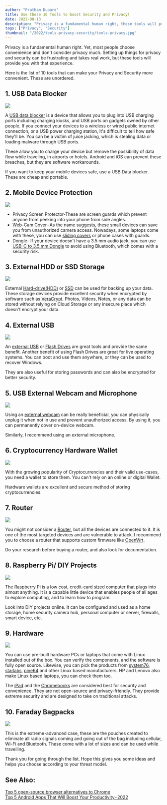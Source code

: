 ```yaml
---
author: "Pratham Dupare"
title: Use these 10 Tools to boost Security and Privacy!
date: 2022-08-13
description: "Privacy is a fundamental human right, these tools will provide you with that experience."
tags: ["Privacy", "Security"]
thumbnail: "/2022/tools-privacy-security/tools-privacy.jpg"
---
```


Privacy is a fundamental human right. Yet, most people choose convenience and don't consider privacy much. Setting up things for privacy and security can be frustrating and takes real work, but these tools will provide you with that experience.

Here is the list of 10 tools that can make your Privacy and Security more convenient. These are unordered.

## 1. USB Data Blocker

<img class="special-img-class" src="/2022/tools-privacy-security/ssd.jpg" />


A [USB data blocker](https://amzn.to/3QlkVvm) is a device that allows you to plug into USB charging ports including charging kiosks, and USB ports on gadgets owned by other people. If you connect your devices to a wireless or wired public internet connection, or a USB power charging station, it's difficult to tell how safe they'll be. You can be a victim of juice jacking, which is stealing data or loading malware through USB ports.

These allow you to charge your device but remove the possibility of data flow while traveling, in airports or hotels. Android and iOS can prevent these breaches, but they are software workarounds.

If you want to keep your mobile devices safe, use a USB Data blocker. These are cheap and portable.

## 2. Mobile Device Protection

<img class="special-img-class" src="/2022/tools-privacy-security/privacy-phone.jpg"/>

- Privacy Screen Protector-These are screen guards which prevent anyone from peeking into your phone from side angles.
- Web-Cam Cover - As the name suggests, these small devices can save you from unauthorized camera access. Nowadays, some laptops come with these, you can use [sliding covers](https://amzn.to/3w19Qrm) or phone cases with guards.
- Dongle- If your device doesn't have a 3.5 mm audio jack, you can use [USB-C to 3.5 mm Dongle](https://amzn.to/3w2g9e1) to avoid using Bluetooth, which comes with a security risk.

## 3. External HDD or SSD Storage

<img class="special-img-class" src="/2022/tools-privacy-security/ssd.jpg"/>

External [Hard-drive(HDD)](https://amzn.to/3dpOY6A) or [SSD](https://amzn.to/3dsOhtj) can be used for backing up your data. These storage devices provide excellent security when encrypted by software such as [VeraCrypt](https://www.veracrypt.fr/code/VeraCrypt/). Photos, Videos, Notes, or any data can be stored without relying on Cloud Storage or any insecure place which doesn't encrypt your data.

## 4. External USB 

<img class="special-img-class" src="/2022/tools-privacy-security/usb.jpg"/>

An [external USB](https://amzn.to/3dsN5pV) or [Flash Drives](https://amzn.to/3QtNTcM) are great tools and provide the same benefit. Another benefit of using Flash Drives are great for live operating systems. You can boot and use them anywhere, or they can be used to recover Windows. 

They are also useful for storing passwords and can also be encrypted for better security.
## 5. USB External Webcam and Microphone

<img class="special-img-class" src="/2022/tools-privacy-security/webcam.jpg"/>

Using an [external webcam](https://amzn.to/3dtSqx9) can be really beneficial, you can physically unplug it when not in use and prevent unauthorized access. By using it, you can permanently cover on-device webcam.

Similarly, I recommend using an external microphone.
## 6. Cryptocurrency Hardware Wallet

<img class="special-img-class" src="/2022/tools-privacy-security/crypto-wallet.jpg"/>

With the growing popularity of Cryptocurrencies and their valid use-cases, you need a wallet to store them. You can't rely on an online or digital Wallet.

Hardware wallets are excellent and secure method of storing cryptocurrencies.
## 7. Router

<img class="special-img-class" src="/2022/tools-privacy-security/router.jpg"/>

You might not consider a [Router](https://amzn.to/3pjkpSE), but all the devices are connected to it. It is one of the most targeted devices and are vulnerable to attack. I recommend you to choose a router that supports custom firmware like [OpenWrt](https://openwrt.org/).

Do your research before buying a router, and also look for documentation. 
## 8. Raspberry Pi/ DIY Projects

<img class="special-img-class" src="/2022/tools-privacy-security/rasp-pi.jpg"/>

The Raspberry Pi is a low cost, credit-card sized computer that plugs into almost anything. It is a capable little device that enables people of all ages to explore computing, and to learn how to program.

Look into DIY projects online. It can be configured and used as a home storage, home security camera hub, personal computer or server, firewalls, smart device, etc. 
## 9. Hardware

<img class="special-img-class" src="/2022/tools-privacy-security/hardware.jpg"/>

You can use pre-built hardware PCs or laptops that come with Linux installed out of the box. You can verify the components, and the software is fully open source. Likewise, you can pick the products from [system76](https://system76.com/), [starlabs](https://in.starlabs.systems/), [pine64](https://www.pine64.org/) and other Linux based manufacturers. HP and Lenovo also make Linux based laptops, you can check them too.

The [iPad](https://amzn.to/3C3XpyQ) and the [Chromebooks](https://amzn.to/3QLLp9n) are considered best for security and convenience. They are not open-source and privacy-friendly. They provide extreme security and are designed to take on traditional attacks.
## 10. Faraday Bagpacks

<img class="special-img-class" src="/2022/tools-privacy-security/faraday-bags.jpg"/>

This is the extreme-advanced case, these are the pouches created to eliminate all radio signals coming and going out of the bag including cellular, Wi-Fi and Bluetooth. These come with a lot of sizes and can be used while travelling.

Thank you for going through the list. Hope this gives you some ideas and helps you choose according to your threat model.

## See Also:
[Top 5 open-source browser alternatives to Chrome](https://fosspage.com/blog/thirdpost/)             
[Top 5 Android Apps That Will Boost Your Productivity - 2022](https://fosspage.com/blog/secondpost/)






